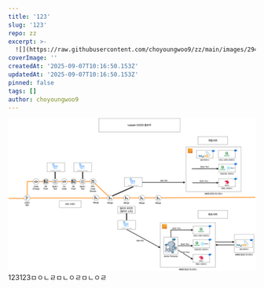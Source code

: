 ```yaml
---
title: '123'
slug: '123'
repo: zz
excerpt: >-
  ![](https://raw.githubusercontent.com/choyoungwoo9/zz/main/images/2943566f-7970-4164-a6c0-979a30e0aa
coverImage: ''
createdAt: '2025-09-07T10:16:50.153Z'
updatedAt: '2025-09-07T10:16:50.153Z'
pinned: false
tags: []
author: choyoungwoo9
---
```

![](https://raw.githubusercontent.com/choyoungwoo9/zz/main/images/2943566f-7970-4164-a6c0-979a30e0aa31.png)
123123ㅁㅇㄴㄹㅁㄴㅇㄹㅁㄴㅇㄹ
